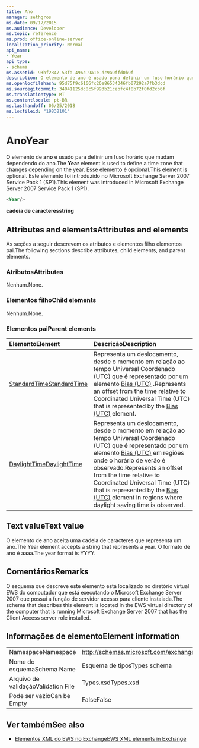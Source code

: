 ```yaml
---
title: Ano
manager: sethgros
ms.date: 09/17/2015
ms.audience: Developer
ms.topic: reference
ms.prod: office-online-server
localization_priority: Normal
api_name:
- Year
api_type:
- schema
ms.assetid: 93bf2847-53fa-496c-9a1e-dc9a9ffd0b9f
description: O elemento de ano é usado para definir um fuso horário que mudam dependendo do ano. Esse elemento é opcional. Este elemento foi introduzido no Microsoft Exchange Server 2007 Service Pack 1 (SP1).
ms.openlocfilehash: 95d75f9c6166fc26e86534346fb07292a7fb3dcd
ms.sourcegitcommit: 34041125dc8c5f993b21cebfc4f8b72f0fd2cb6f
ms.translationtype: MT
ms.contentlocale: pt-BR
ms.lasthandoff: 06/25/2018
ms.locfileid: "19838101"
---
```

# <a name="year"></a><span data-ttu-id="8e787-105">Ano</span><span class="sxs-lookup"><span data-stu-id="8e787-105">Year</span></span>

<span data-ttu-id="8e787-106">O elemento de **ano** é usado para definir um fuso horário que mudam dependendo do ano.</span><span class="sxs-lookup"><span data-stu-id="8e787-106">The **Year** element is used to define a time zone that changes depending on the year.</span></span> <span data-ttu-id="8e787-107">Esse elemento é opcional.</span><span class="sxs-lookup"><span data-stu-id="8e787-107">This element is optional.</span></span> <span data-ttu-id="8e787-108">Este elemento foi introduzido no Microsoft Exchange Server 2007 Service Pack 1 (SP1).</span><span class="sxs-lookup"><span data-stu-id="8e787-108">This element was introduced in Microsoft Exchange Server 2007 Service Pack 1 (SP1).</span></span> 
  
```xml
<Year/>
```

<span data-ttu-id="8e787-109">**cadeia de caracteres**</span><span class="sxs-lookup"><span data-stu-id="8e787-109">**string**</span></span>

## <a name="attributes-and-elements"></a><span data-ttu-id="8e787-110">Attributes and elements</span><span class="sxs-lookup"><span data-stu-id="8e787-110">Attributes and elements</span></span>

<span data-ttu-id="8e787-111">As seções a seguir descrevem os atributos e elementos filho elementos pai.</span><span class="sxs-lookup"><span data-stu-id="8e787-111">The following sections describe attributes, child elements, and parent elements.</span></span>
  
### <a name="attributes"></a><span data-ttu-id="8e787-112">Atributos</span><span class="sxs-lookup"><span data-stu-id="8e787-112">Attributes</span></span>

<span data-ttu-id="8e787-113">Nenhum.</span><span class="sxs-lookup"><span data-stu-id="8e787-113">None.</span></span>
  
### <a name="child-elements"></a><span data-ttu-id="8e787-114">Elementos filho</span><span class="sxs-lookup"><span data-stu-id="8e787-114">Child elements</span></span>

<span data-ttu-id="8e787-115">Nenhum.</span><span class="sxs-lookup"><span data-stu-id="8e787-115">None.</span></span>
  
### <a name="parent-elements"></a><span data-ttu-id="8e787-116">Elementos pai</span><span class="sxs-lookup"><span data-stu-id="8e787-116">Parent elements</span></span>

|<span data-ttu-id="8e787-117">**Elemento**</span><span class="sxs-lookup"><span data-stu-id="8e787-117">**Element**</span></span>|<span data-ttu-id="8e787-118">**Descrição**</span><span class="sxs-lookup"><span data-stu-id="8e787-118">**Description**</span></span>|
|:-----|:-----|
|[<span data-ttu-id="8e787-119">StandardTime</span><span class="sxs-lookup"><span data-stu-id="8e787-119">StandardTime</span></span>](standardtime.md) <br/> |<span data-ttu-id="8e787-120">Representa um deslocamento, desde o momento em relação ao tempo Universal Coordenado (UTC) que é representado por um elemento [Bias (UTC)](bias-utc.md) .</span><span class="sxs-lookup"><span data-stu-id="8e787-120">Represents an offset from the time relative to Coordinated Universal Time (UTC) that is represented by the [Bias (UTC)](bias-utc.md) element.</span></span>  <br/> |
|[<span data-ttu-id="8e787-121">DaylightTime</span><span class="sxs-lookup"><span data-stu-id="8e787-121">DaylightTime</span></span>](daylighttime.md) <br/> |<span data-ttu-id="8e787-122">Representa um deslocamento, desde o momento em relação ao tempo Universal Coordenado (UTC) que é representado por um elemento [Bias (UTC)](bias-utc.md) em regiões onde o horário de verão é observado.</span><span class="sxs-lookup"><span data-stu-id="8e787-122">Represents an offset from the time relative to Coordinated Universal Time (UTC) that is represented by the [Bias (UTC)](bias-utc.md) element in regions where daylight saving time is observed.</span></span>  <br/> |
   
## <a name="text-value"></a><span data-ttu-id="8e787-123">Text value</span><span class="sxs-lookup"><span data-stu-id="8e787-123">Text value</span></span>

<span data-ttu-id="8e787-124">O elemento de ano aceita uma cadeia de caracteres que representa um ano.</span><span class="sxs-lookup"><span data-stu-id="8e787-124">The Year element accepts a string that represents a year.</span></span> <span data-ttu-id="8e787-125">O formato de ano é aaaa.</span><span class="sxs-lookup"><span data-stu-id="8e787-125">The year format is YYYY.</span></span>
  
## <a name="remarks"></a><span data-ttu-id="8e787-126">Comentários</span><span class="sxs-lookup"><span data-stu-id="8e787-126">Remarks</span></span>

<span data-ttu-id="8e787-127">O esquema que descreve este elemento está localizado no diretório virtual EWS do computador que está executando o Microsoft Exchange Server 2007 que possui a função de servidor acesso para cliente instalada.</span><span class="sxs-lookup"><span data-stu-id="8e787-127">The schema that describes this element is located in the EWS virtual directory of the computer that is running Microsoft Exchange Server 2007 that has the Client Access server role installed.</span></span>
  
## <a name="element-information"></a><span data-ttu-id="8e787-128">Informações de elemento</span><span class="sxs-lookup"><span data-stu-id="8e787-128">Element information</span></span>

|||
|:-----|:-----|
|<span data-ttu-id="8e787-129">Namespace</span><span class="sxs-lookup"><span data-stu-id="8e787-129">Namespace</span></span>  <br/> |http://schemas.microsoft.com/exchange/services/2006/types  <br/> |
|<span data-ttu-id="8e787-130">Nome do esquema</span><span class="sxs-lookup"><span data-stu-id="8e787-130">Schema Name</span></span>  <br/> |<span data-ttu-id="8e787-131">Esquema de tipos</span><span class="sxs-lookup"><span data-stu-id="8e787-131">Types schema</span></span>  <br/> |
|<span data-ttu-id="8e787-132">Arquivo de validação</span><span class="sxs-lookup"><span data-stu-id="8e787-132">Validation File</span></span>  <br/> |<span data-ttu-id="8e787-133">Types.xsd</span><span class="sxs-lookup"><span data-stu-id="8e787-133">Types.xsd</span></span>  <br/> |
|<span data-ttu-id="8e787-134">Pode ser vazio</span><span class="sxs-lookup"><span data-stu-id="8e787-134">Can be Empty</span></span>  <br/> |<span data-ttu-id="8e787-135">False</span><span class="sxs-lookup"><span data-stu-id="8e787-135">False</span></span>  <br/> |
   
## <a name="see-also"></a><span data-ttu-id="8e787-136">Ver também</span><span class="sxs-lookup"><span data-stu-id="8e787-136">See also</span></span>

- [<span data-ttu-id="8e787-137">Elementos XML do EWS no Exchange</span><span class="sxs-lookup"><span data-stu-id="8e787-137">EWS XML elements in Exchange</span></span>](ews-xml-elements-in-exchange.md)

